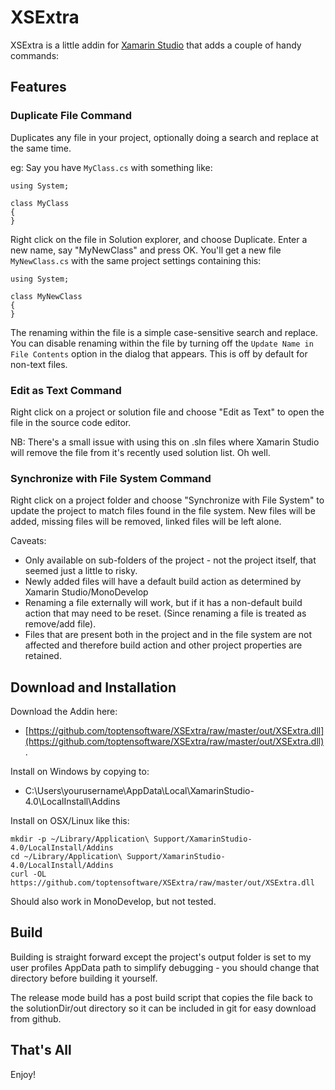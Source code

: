 # XSExtra

XSExtra is a little addin for [Xamarin Studio](http://xamarin.com/studio) that adds a couple of handy commands:

## Features

### Duplicate File Command

Duplicates any file in your project, optionally doing a search and replace at the same time.

eg: Say you have `MyClass.cs` with something like:

	using System;

	class MyClass
	{
	}

Right click on the file in Solution explorer, and choose Duplicate.  Enter a new name, say "MyNewClass" and press OK.  You'll get a new file `MyNewClass.cs` with the same project settings containing this:

	using System;

	class MyNewClass
	{
	}

The renaming within the file is a simple case-sensitive search and replace.  You can disable renaming within the file by turning off the `Update Name in File Contents` option in the dialog
that appears.  This is off by default for non-text files.


### Edit as Text Command

Right click on a project or solution file and choose "Edit as Text" to open the file in the source code editor.

NB: There's a small issue with using this on .sln files where Xamarin Studio will remove the file from it's recently used solution list. Oh well.


### Synchronize with File System Command

Right click on a project folder and choose "Synchronize with File System" to update the project to match files found in the file system.  New files will be added, missing files will be removed,  linked files will be left alone.

Caveats:

* Only available on sub-folders of the project - not the project itself, that seemed just a little to risky.
* Newly added files will have a default build action as determined by Xamarin Studio/MonoDevelop
* Renaming a file externally will work, but if it has a non-default build action that may need to be reset. (Since renaming a file is treated as remove/add file).
* Files that are present both in the project and in the file system are not affected and therefore build action and other project properties are retained.


## Download and Installation

Download the Addin here:

* [https://github.com/toptensoftware/XSExtra/raw/master/out/XSExtra.dll](https://github.com/toptensoftware/XSExtra/raw/master/out/XSExtra.dll).

Install on Windows by copying to:

* C:\Users\yourusername\AppData\Local\XamarinStudio-4.0\LocalInstall\Addins

Install on OSX/Linux like this:

	mkdir -p ~/Library/Application\ Support/XamarinStudio-4.0/LocalInstall/Addins
	cd ~/Library/Application\ Support/XamarinStudio-4.0/LocalInstall/Addins
	curl -OL https://github.com/toptensoftware/XSExtra/raw/master/out/XSExtra.dll

Should also work in MonoDevelop, but not tested.


## Build

Building is straight forward except the project's output folder is set to my user profiles AppData path to simplify debugging - you should change that directory before building it yourself.

The release mode build has a post build script that copies the file back to the solutionDir/out directory so it can be included in git for easy download from github.

## That's All

Enjoy!
